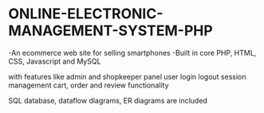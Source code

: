 # ONLINE-ELECTRONIC-MANAGEMENT-SYSTEM-PHP

-An ecommerce web site for selling smartphones 
-Built in core PHP, HTML, CSS, Javascript and MySQL

with features like
  admin and shopkeeper panel
  user login logout session management
  cart, order and review functionality
  
  
 SQL database, dataflow diagrams, ER diagrams are included
